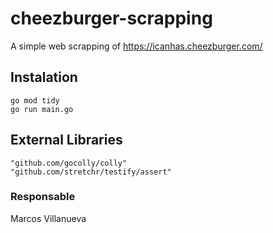 # cheezburger-scrapping

A simple web scrapping of https://icanhas.cheezburger.com/

## Instalation
````
go mod tidy
go run main.go
````

## External Libraries
````
"github.com/gocolly/colly"
"github.com/stretchr/testify/assert"
````

### Responsable

Marcos Villanueva